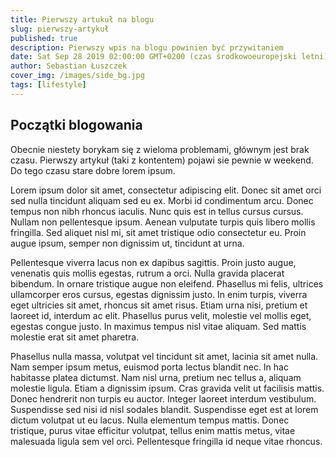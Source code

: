 ```yaml
---
title: Pierwszy artukuł na blogu
slug: pierwszy-artykuł
published: true
description: Pierwszy wpis na blogu powinien być przywitaniem
date: Sat Sep 28 2019 02:00:00 GMT+0200 (czas środkowoeuropejski letni)
author: Sebastian Łuszczek
cover_img: /images/side_bg.jpg
tags: [lifestyle]
---
```


## Początki blogowania

Obecnie niestety borykam się z wieloma problemami, głównym jest brak czasu. Pierwszy artykuł (taki z kontentem) pojawi sie pewnie w weekend. Do tego czasu stare dobre lorem ipsum.

Lorem ipsum dolor sit amet, consectetur adipiscing elit. Donec sit amet orci sed nulla tincidunt aliquam sed eu ex. Morbi id condimentum arcu. Donec tempus non nibh rhoncus iaculis. Nunc quis est in tellus cursus cursus. Nullam non pellentesque ipsum. Aenean vulputate turpis quis libero mollis fringilla. Sed aliquet nisl mi, sit amet tristique odio consectetur eu. Proin augue ipsum, semper non dignissim ut, tincidunt at urna.

Pellentesque viverra lacus non ex dapibus sagittis. Proin justo augue, venenatis quis mollis egestas, rutrum a orci. Nulla gravida placerat bibendum. In ornare tristique augue non eleifend. Phasellus mi felis, ultrices ullamcorper eros cursus, egestas dignissim justo. In enim turpis, viverra eget ultricies sit amet, rhoncus sit amet risus. Etiam urna nisi, pretium et laoreet id, interdum ac elit. Phasellus purus velit, molestie vel mollis eget, egestas congue justo. In maximus tempus nisl vitae aliquam. Sed mattis molestie erat sit amet pharetra.

Phasellus nulla massa, volutpat vel tincidunt sit amet, lacinia sit amet nulla. Nam semper ipsum metus, euismod porta lectus blandit nec. In hac habitasse platea dictumst. Nam nisl urna, pretium nec tellus a, aliquam molestie ligula. Etiam a dignissim ipsum. Cras gravida velit ut facilisis mattis. Donec hendrerit non turpis eu auctor. Integer laoreet interdum vestibulum. Suspendisse sed nisi id nisl sodales blandit. Suspendisse eget est at lorem dictum volutpat ut eu lacus. Nulla elementum tempus mattis. Donec tristique, purus vitae efficitur volutpat, tellus enim mattis metus, vitae malesuada ligula sem vel orci. Pellentesque fringilla id neque vitae rhoncus.
